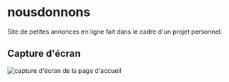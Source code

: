 # nousdonnons
Site de petites annonces en ligne fait dans le cadre d'un projet personnel.

## Capture d'écran

![capture d'écran de la page d'accueil](https://i.ibb.co/ZHj9tQd/screencapture-localhost-jedonne-1620392311706.png)